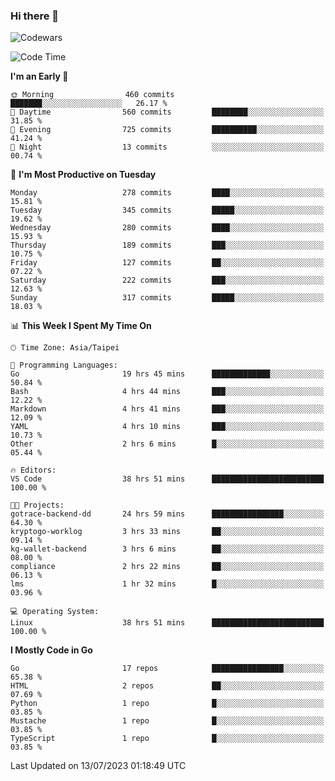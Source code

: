 ### Hi there 👋

![Codewars](https://www.codewars.com/users/omegaatt36/badges/small)

<!--START_SECTION:waka-->
![Code Time](http://img.shields.io/badge/Code%20Time-1%2C277%20hrs%2042%20mins-blue)

**I'm an Early 🐤** 

```text
🌞 Morning                460 commits         ███████░░░░░░░░░░░░░░░░░░   26.17 % 
🌆 Daytime                560 commits         ████████░░░░░░░░░░░░░░░░░   31.85 % 
🌃 Evening                725 commits         ██████████░░░░░░░░░░░░░░░   41.24 % 
🌙 Night                  13 commits          ░░░░░░░░░░░░░░░░░░░░░░░░░   00.74 % 
```
📅 **I'm Most Productive on Tuesday** 

```text
Monday                   278 commits         ████░░░░░░░░░░░░░░░░░░░░░   15.81 % 
Tuesday                  345 commits         █████░░░░░░░░░░░░░░░░░░░░   19.62 % 
Wednesday                280 commits         ████░░░░░░░░░░░░░░░░░░░░░   15.93 % 
Thursday                 189 commits         ███░░░░░░░░░░░░░░░░░░░░░░   10.75 % 
Friday                   127 commits         ██░░░░░░░░░░░░░░░░░░░░░░░   07.22 % 
Saturday                 222 commits         ███░░░░░░░░░░░░░░░░░░░░░░   12.63 % 
Sunday                   317 commits         █████░░░░░░░░░░░░░░░░░░░░   18.03 % 
```


📊 **This Week I Spent My Time On** 

```text
🕑︎ Time Zone: Asia/Taipei

💬 Programming Languages: 
Go                       19 hrs 45 mins      █████████████░░░░░░░░░░░░   50.84 % 
Bash                     4 hrs 44 mins       ███░░░░░░░░░░░░░░░░░░░░░░   12.22 % 
Markdown                 4 hrs 41 mins       ███░░░░░░░░░░░░░░░░░░░░░░   12.09 % 
YAML                     4 hrs 10 mins       ███░░░░░░░░░░░░░░░░░░░░░░   10.73 % 
Other                    2 hrs 6 mins        █░░░░░░░░░░░░░░░░░░░░░░░░   05.44 % 

🔥 Editors: 
VS Code                  38 hrs 51 mins      █████████████████████████   100.00 % 

🐱‍💻 Projects: 
gotrace-backend-dd       24 hrs 59 mins      ████████████████░░░░░░░░░   64.30 % 
kryptogo-worklog         3 hrs 33 mins       ██░░░░░░░░░░░░░░░░░░░░░░░   09.14 % 
kg-wallet-backend        3 hrs 6 mins        ██░░░░░░░░░░░░░░░░░░░░░░░   08.00 % 
compliance               2 hrs 22 mins       ██░░░░░░░░░░░░░░░░░░░░░░░   06.13 % 
lms                      1 hr 32 mins        █░░░░░░░░░░░░░░░░░░░░░░░░   03.96 % 

💻 Operating System: 
Linux                    38 hrs 51 mins      █████████████████████████   100.00 % 
```

**I Mostly Code in Go** 

```text
Go                       17 repos            ████████████████░░░░░░░░░   65.38 % 
HTML                     2 repos             ██░░░░░░░░░░░░░░░░░░░░░░░   07.69 % 
Python                   1 repo              █░░░░░░░░░░░░░░░░░░░░░░░░   03.85 % 
Mustache                 1 repo              █░░░░░░░░░░░░░░░░░░░░░░░░   03.85 % 
TypeScript               1 repo              █░░░░░░░░░░░░░░░░░░░░░░░░   03.85 % 
```




 Last Updated on 13/07/2023 01:18:49 UTC
<!--END_SECTION:waka-->

<!--
**omegaatt36/omegaatt36** is a ✨ _special_ ✨ repository because its `README.md` (this file) appears on your GitHub profile.

Here are some ideas to get you started:

- 🔭 I’m currently working on ...
- 🌱 I’m currently learning ...
- 👯 I’m looking to collaborate on ...
- 🤔 I’m looking for help with ...
- 💬 Ask me about ...
- 📫 How to reach me: ...
- 😄 Pronouns: ...
- ⚡ Fun fact: ...
-->
